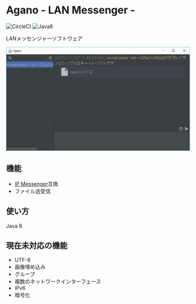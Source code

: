 # Agano - LAN Messenger -

![CircleCI](https://circleci.com/bb/minebreaker_tf/agano.svg?style=shield)
![Java8](https://img.shields.io/badge/Java-8-green.svg?style=flat)

LANメッセンジャーソフトウェア

![screenshot](./image.png)

## 機能
* [IP Messenger](https://ipmsg.org/)互換
* ファイル送受信

## 使い方
Java 8

## 現在未対応の機能
* UTF-8
* 画像埋め込み
* グループ
* 複数のネットワークインターフェース
* IPv6
* 暗号化
